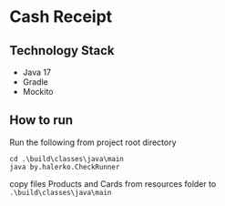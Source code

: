 # Cash Receipt
## Technology Stack

* Java 17
* Gradle
* Mockito

## How to run
Run the following from project root directory
```
cd .\build\classes\java\main
java by.halerko.CheckRunner
```
copy files Products and Cards from resources folder to `.\build\classes\java\main`




